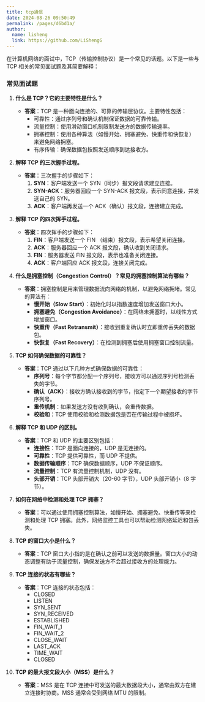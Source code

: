 ```yaml
---
title: tcp通信
date: 2024-08-26 09:50:49
permalink: /pages/d6bd1a/
author: 
  name: lisheng
  link: https://github.com/LiShengG
---
```




在计算机网络的面试中，TCP（传输控制协议）是一个常见的话题。以下是一些与 TCP 相关的常见面试题及其简要解释：

### 常见面试题

1. **什么是 TCP？它的主要特性是什么？**
   - **答案**：TCP 是一种面向连接的、可靠的传输层协议。主要特性包括：
     - 可靠性：通过序列号和确认机制保证数据的可靠传输。
     - 流量控制：使用滑动窗口机制限制发送方的数据传输速率。
     - 拥塞控制：使用各种算法（如慢开始、拥塞避免、快重传和快恢复）来避免网络拥塞。
     - 有序传输：确保数据包按照发送顺序到达接收方。

2. **解释 TCP 的三次握手过程。**
   - **答案**：三次握手的步骤如下：
     1. **SYN**：客户端发送一个 SYN（同步）报文段请求建立连接。
     2. **SYN-ACK**：服务器回应一个 SYN-ACK 报文段，表示同意连接，并发送自己的 SYN。
     3. **ACK**：客户端再发送一个 ACK（确认）报文段，连接建立完成。

3. **解释 TCP 的四次挥手过程。**
   - **答案**：四次挥手的步骤如下：
     1. **FIN**：客户端发送一个 FIN （结束）报文段，表示希望关闭连接。
     2. **ACK**：服务器回应一个 ACK 报文段，确认收到关闭请求。
     3. **FIN**：服务器发送 FIN 报文段，表示也准备关闭连接。
     4. **ACK**：客户端回应 ACK 报文段，连接关闭完成。

4. **什么是拥塞控制（Congestion Control）？常见的拥塞控制算法有哪些？**
   - **答案**：拥塞控制是用来管理数据流向网络的机制，以避免网络拥堵。常见的算法有：
     - **慢开始（Slow Start）**：初始化时以指数速度增加发送窗口大小。
     - **拥塞避免（Congestion Avoidance）**：在网络未拥塞时，以线性方式增加窗口。
     - **快重传（Fast Retransmit）**：接收到重复确认时立即重传丢失的数据包。
     - **快恢复（Fast Recovery）**：在检测到拥塞后使用拥塞窗口控制流量。

5. **TCP 如何确保数据的可靠性？**
   - **答案**：TCP 通过以下几种方式确保数据的可靠性：
     - **序列号**：每个字节都分配一个序列号，接收方可以通过序列号检测丢失的字节。
     - **确认（ACK）**：接收方确认接收到的字节，指定下一个期望接收的字节序列号。
     - **重传机制**：如果发送方没有收到确认，会重传数据。 
     - **校验和**：TCP 使用校验和检测数据包是否在传输过程中被损坏。

6. **解释 TCP 和 UDP 的区别。**
   - **答案**：TCP 和 UDP 的主要区别包括：
     - **连接性**：TCP 是面向连接的，UDP 是无连接的。
     - **可靠性**：TCP 提供可靠性，而 UDP 不提供。
     - **数据传输顺序**：TCP 确保数据顺序，UDP 不保证顺序。
     - **流量控制**：TCP 有流量控制机制，UDP 没有。
     - **头部开销**：TCP 头部开销大（20-60 字节），UDP 头部开销小（8 字节）。

7. **如何在网络中检测和处理 TCP 拥塞？**
   - **答案**：可以通过使用拥塞控制算法，如慢开始、拥塞避免、快重传等来检测和处理 TCP 拥塞。此外，网络监控工具也可以帮助检测网络延迟和包丢失。

8. **TCP 的窗口大小是什么？**
   - **答案**：TCP 窗口大小指的是在确认之前可以发送的数据量。窗口大小的动态调整有助于流量控制，确保发送方不会超过接收方的处理能力。

9. **TCP 连接的状态有哪些？**
   - **答案**：TCP 连接的状态包括：
     - CLOSED
     - LISTEN
     - SYN_SENT
     - SYN_RECEIVED
     - ESTABLISHED
     - FIN_WAIT_1
     - FIN_WAIT_2
     - CLOSE_WAIT
     - LAST_ACK
     - TIME_WAIT
     - CLOSED

10. **TCP 的最大报文段大小（MSS）是什么？**
    - **答案**：MSS 是在 TCP 连接中可发送的最大数据段大小，通常由双方在建立连接时协商。MSS 通常会受到网络 MTU 的限制。

